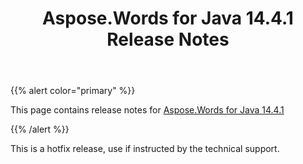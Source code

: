 ﻿---
title: Aspose.Words for Java 14.4.1 Release Notes
articleTitle: Aspose.Words for Java 14.4.1 Release Notes
linktitle: Aspose.Words for Java 14.4.1 Release Notes
description: "Aspose.Words for Java 14.4.1 Release Notes – the latest updates and fixes."
type: docs
weight: 80
url: /java/aspose-words-for-java-14-4-1-release-notes/
---

{{% alert color="primary" %}}

This page contains release notes for [Aspose.Words for Java 14.4.1](https://downloads.aspose.com/words/java/new-releases/aspose.words-for-java-14.4.1/)

{{% /alert %}}

This is a hotfix release, use if instructed by the technical support. 

